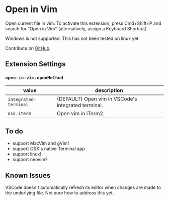 # Open in Vim

Open current file in vim. To activate this extension, press Cmd+Shift+P and
search for "Open in Vim" (alternatively, assign a Keyboard Shortcut).

Windows is not supported. This has not been tested on linux yet.

Contribute on [GitHub](https://github.com/jonsmithers/vscode-open-in-vim).

## Extension Settings

### `open-in-vim.openMethod`

| value                 | description                                         |
| --------------------- | --------------------------------------------------- |
| `integrated-terminal` | (DEFAULT) Open vim in VSCode's integrated terminal. |
| `osx.iterm`           | Open vim in iTerm2.                                 |

## To do

- support MacVim and gVim!
- support OSX's native Terminal app
- support linux!
- support neovim?

## Known Issues

VSCode doesn't automatically refresh its editor when changes are made to the
underlying file. Not sure how to address this yet.
